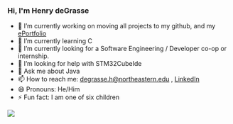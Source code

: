### Hi, I'm Henry deGrasse

- 🔭 I’m currently working on moving all projects to my github, and my [ePortfolio](https://bit.ly/3Jp5IWq)
- 🌱 I’m currently learning C
- 👯 I’m currently looking for a Software Engineering / Developer co-op or internship.
- 🤔 I’m looking for help with STM32CubeIde
- 💬 Ask me about Java
- 📫 How to reach me: degrasse.h@northeastern.edu , [LinkedIn](www.linkedin.com/in/henrydegrasse)
- 😄 Pronouns: He/Him
- ⚡ Fun fact: I am one of six children

<img src = "https://github-readme-stats.vercel.app/api?username=HenryDeGrasse&&show_icons=true&title_color=ffffff&icon_color=bb2acf&text_color=daf7dc&bg_color=191919">
